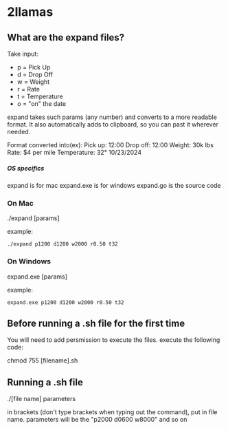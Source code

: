 # 2llamas

## What are the expand files?
Take input:
* p = Pick Up
* d = Drop Off
* w = Weight
* r = Rate
* t = Temperature
* o = "on" the date

expand takes such params (any number) and converts to a more readable
format. It also automatically adds to clipboard, so you can past it 
wherever needed.

Format converted into(ex):
Pick up: 12:00
Drop off: 12:00
Weight: 30k lbs
Rate: $4 per mile
Temperature: 32°
10/23/2024


##### OS specifics
expand is for mac
expand.exe is for windows
expand.go is the source code

### On Mac
./expand [params]

example:
```
./expand p1200 d1200 w2000 r0.50 t32
```
### On Windows
expand.exe [params]

example:
```
expand.exe p1200 d1200 w2000 r0.50 t32
```

## Before running a .sh file for the first time
You will need to add persmission to execute the files. execute the
following code:

chmod 755 [filename].sh
## Running a .sh file

./[file name] parameters

in brackets (don't type brackets when typing out the command), put in
file name. parameters will be the "p2000 d0600 w8000" and so on
